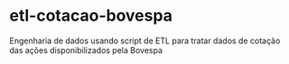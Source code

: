 # etl-cotacao-bovespa
Engenharia de dados usando script de ETL para tratar dados de cotação das ações disponibilizados pela Bovespa
